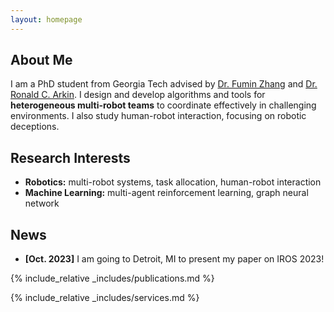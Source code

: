 ```yaml
---
layout: homepage
---
```


## About Me

I am a PhD student from Georgia Tech advised by [Dr. Fumin Zhang](https://fumin.ece.gatech.edu/) and [Dr. Ronald C. Arkin](https://www.cc.gatech.edu/aimosaic/faculty/arkin/). I design and develop algorithms and tools for **heterogeneous multi-robot teams** to coordinate effectively in challenging environments. I also study human-robot interaction, focusing on robotic deceptions.

## Research Interests

- **Robotics:** multi-robot systems, task allocation, human-robot interaction
- **Machine Learning:** multi-agent reinforcement learning, graph neural network

## News
- **[Oct. 2023]** I am going to Detroit, MI to present my paper on IROS 2023!


{% include_relative _includes/publications.md %}

{% include_relative _includes/services.md %}
